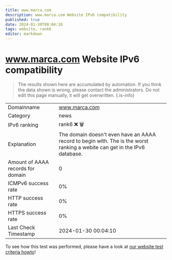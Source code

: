 ```yaml
---
title: www.marca.com
description: www.marca.com Website IPv6 compatibility
published: true
date: 2024-01-30T00:04:10
tags: website, rank6
editor: markdown
---
```


# www.marca.com Website IPv6 compatibility

> The results shown here are accumulated by automation. If you think the data shown is wrong, please contact the administrators. 
> Do not edit this page manually, it will get overwritten.
{.is-info}


|   |   |
| - | - |
| Domainname | www.marca.com
| Category | news |
| IPv6 ranking | rank6 :x: :wastebasket: |
| Explanation | The domain doesn't even have an AAAA record to begin with. The is the worst ranking a webite can get in the IPv6 database. |
| Amount of AAAA records for domain | 0 |
| ICMPv6 success rate | 0%|
| HTTP success rate | 0% |
| HTTPS success rate | 0% |
| Last Check Timestamp | 2024-01-30 00:04:10 |

To see how this test was performed, please have a look at [our website test criteria howto](/howto/testcriteria/website)!

